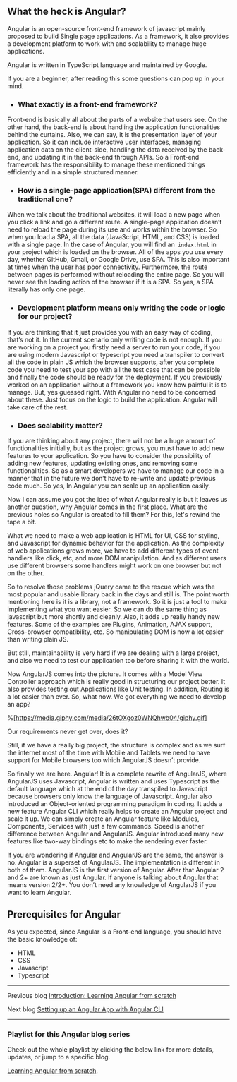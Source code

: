 ## What the heck is Angular?

Angular is an open-source front-end framework of javascript mainly proposed to build Single page applications. As a framework, it also provides a  development platform to work with and scalability to manage huge applications.

Angular is written in TypeScript language and maintained by Google.

If you are a beginner, after reading this some questions can pop up in your mind.

- ### What exactly is a front-end framework?
Front-end is basically all about the parts of a website that users see. On the other hand, the back-end is about handling the application functionalities behind the curtains.
Also, we can say, it is the presentation layer of your application. So it can include interactive user interfaces, managing application data on the client-side, handling the data received by the back-end, and updating it in the back-end through APIs.
So a Front-end framework has the responsibility to manage these mentioned things efficiently and in a simple structured manner.



- ### How is a single-page application(SPA) different from the traditional one?
When we talk about the traditional websites, it will load a new page when you click a link and go a different route.
A single-page application doesn’t need to reload the page during its use and works within the browser. So when you load a SPA, all the data  (JavaScript, HTML, and CSS) is loaded with a single page. In the case of Angular, you will find an` index.html` in your project which is loaded on the browser. All of the apps you use every day, whether GitHub, Gmail, or Google Drive, use SPA. 
This is also important at times when the user has poor connectivity. Furthermore, the route between pages is performed without reloading the entire page. So you will never see the loading action of the browser if it is a SPA.
So yes,  a SPA literally has only one page.


- ### Development platform means only writing the code or logic for our project?
If you are thinking that it just provides you with an easy way of coding, that’s not it. In the current scenario only writing code is not enough. If you are working on a project you firstly need a server to run your code, if you are using modern Javascript or typescript you need a transpiler to convert all the code in plain JS which the browser supports, after you complete code you need to test your app with all the test case that can be possible and finally the code should be ready for the deployment. If you previously worked on an application without a framework you know how painful it is to manage. But, yes guessed right. With Angular no need to be concerned about these. Just focus on the logic to build the application. Angular will take care of the rest.


- ### Does scalability matter?
If you are thinking about any project, there will not be a huge amount of functionalities initially, but as the project grows, you must have to add new features to your application. So you have to consider the possibility of adding new features, updating existing ones, and removing some functionalities. So as a smart developers we have to manage our code in a manner that in the future we don’t have to re-write and update previous code much. So yes, In Angular you can scale up an application easily.

Now I can assume you got the idea of what Angular really is but it leaves us another question, why Angular comes in the first place. What are the previous holes so Angular is created to fill them?
For this, let's rewind the tape a bit.

What we need to make a web application is HTML for UI, CSS for styling, and Javascript for dynamic behavior for the application. As the complexity of web applications grows more, we have to add different types of event handlers like click, etc, and more DOM manipulation. And as different users use different browsers some handlers might work on one browser but not on the other. 

So to resolve those problems jQuery came to the rescue which was the most popular and usable library back in the days and still is. The point worth mentioning here is it is a library, not a framework. So it is just a tool to make implementing what you want easier. So we can do the same thing as javascript but more shortly and cleanly. Also, it adds up really handy new features. Some of the examples are Plugins, Animation, AJAX support, Cross-browser compatibility, etc.
So manipulating DOM is now a lot easier than writing plain JS. 

But still, maintainability is very hard if we are dealing with a large project, and also we need to test our application too before sharing it with the world.

Now AngularJS comes into the picture. It comes with a Model View Controller approach which is really good in structuring our project better. It also provides testing out Applications like Unit testing. In addition, Routing is a lot easier than ever. So, what now. We got everything we need to develop an app?


%[https://media.giphy.com/media/26tOXgoz0WNQhwb04/giphy.gif]


Our requirements never get over, does it?

Still, if we have a really big project, the structure is complex and as we surf the internet most of the time with Mobile and Tablets we need to have support for Mobile browsers too which AngularJS doesn’t provide.

So finally we are here. Angular! 
It is a complete rewrite of AngularJS, where AngularJS uses Javascript, Angular is written and uses Typescript as the default language which at the end of the day transpiled to Javascript because browsers only know the language of Javascript. Angular also introduced an Object-oriented programming paradigm in coding.
It adds a new feature Angular CLI which really helps to create an Angular project and scale it up. We can simply create an Angular feature like Modules, Components, Services with just a few commands.
Speed is another difference between Angular and AngularJS. Angular introduced many new features like two-way bindings etc to make the rendering ever faster.

If you are wondering if Angular and AngularJS are the same, the answer is no. Angular is a superset of AngularJS. The implementation is different in both of them. AngularJS is the first version of Angular. After that Angular 2 and 2+ are known as just Angular. If anyone is talking about Angular that means version 2/2+. You don’t need any knowledge of AngularJS if you want to learn Angular. 

## Prerequisites for Angular
As you expected, since Angular is a Front-end language, you should have the basic knowledge of:

- HTML
- CSS
- Javascript
- Typescript

***

Previous blog [Introduction: Learning Angular from scratch](https://gauravsaxena.hashnode.dev/introduction-angular-from-scratch)

Next blog [Setting up  an Angular App with Angular CLI](https://gauravsaxena.hashnode.dev/setting-up-an-angular-app-with-angular-cli)

* * *

### Playlist for this Angular blog series
Check out the whole playlist by clicking the below link for more details, updates, or jump to a specific blog.

[Learning Angular from scratch](https://gauravsaxena.hashnode.dev/series/angular-from-scratch).




